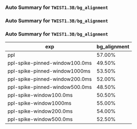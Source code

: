 ### Auto Summary for `TWIST1.3B/bg_alignment`

### Auto Summary for `TWIST1.3B/bg_alignment`

### Auto Summary for `TWIST1.3B/bg_alignment`

<!-- AUTO-GEN: SPLIT TABLE -->
| exp | bg_alignment |
| --- | --- |
| ppl | 57.00% |
| ppl-spike-pinned-window100.0ms | 49.50% |
| ppl-spike-pinned-window1000ms | 53.50% |
| ppl-spike-pinned-window200.0ms | 52.00% |
| ppl-spike-pinned-window500.0ms | 48.50% |
| ppl-spike-window100.0ms | 50.50% |
| ppl-spike-window1000ms | 55.00% |
| ppl-spike-window200.0ms | 54.00% |
| ppl-spike-window500.0ms | 52.50% |
<!-- AUTO-GEN: SPLIT TABLE -->
